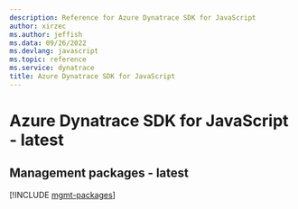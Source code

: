 ```yaml
---
description: Reference for Azure Dynatrace SDK for JavaScript
author: xirzec
ms.author: jeffish
ms.data: 09/26/2022
ms.devlang: javascript
ms.topic: reference
ms.service: dynatrace
title: Azure Dynatrace SDK for JavaScript
---
```

# Azure Dynatrace SDK for JavaScript - latest

## Management packages - latest
[!INCLUDE [mgmt-packages](dynatrace-mgmt-index.md)]